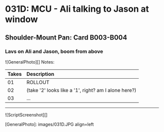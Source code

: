# 031D: MCU - Ali talking to Jason at window

## Shoulder-Mount Pan: Card B003-B004

### Lavs on Ali and Jason, boom from above

![GeneralPhoto][]
Notes: 

| Takes | Description |
|:---|:----|
| 01 | ROLLOUT |
| 02 | (take '2' looks like a '1', right? am I alone here?) |
| 03 | ... |

----

![ScriptScreenshot][]


[GeneralPhoto]:  images/031D.JPG align=left
